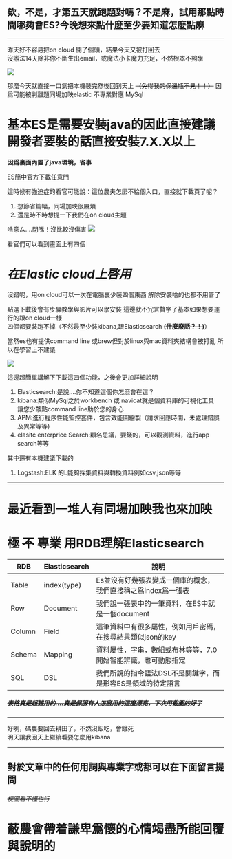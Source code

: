 ## 欸，不是，才第五天就跑題對嗎？不是麻，試用那點時間哪夠會ES?今晚想來點什麼至少要知道怎麼點麻
---

昨天好不容易把on cloud 開了個頭，結果今天又被打回去  
沒辦法14天除非你不斷生出email，或魔法小卡魔力充足，不然根本不夠學

![](https://CY810912.github.io/th12img/localstart.png)

那麼今天就直接一口氣把本機裝完然後回到天上 ~~（免得我的保溫瓶不見！！）~~
因爲可能被判離題同場加映elastic 不專業對應 MySql 

# 基本ES是需要安裝java的因此直接建議開發者要裝的話直接安裝7.X.X以上
**因爲裏面內置了java環境，省事**  

[ES簡中官方下載任意門](https://www.elastic.co/cn/downloads/)

這時候有強迫症的看官可能說：這位農夫怎麽不給個入口，直接就下載頁了呢？  
1. 想節省篇幅，同場加映很麻煩
2. 還是時不時想提一下我們在on cloud主題

啥意ㄙ....閉嘴！沒比較沒傷害
![](https://CY810912.github.io/th12img/download.png)

看官們可以看到畫面上有四個
# **_在Elastic cloud上啓用_**
沒錯呢，用on cloud可以一次在電腦裏少裝四個東西
解除安裝啥的也都不用管了

點選下載後會有步驟教學與影片可以學安裝
這邊就不冗言贅字了基本如果想要運行的跟on cloud一樣  
四個都要裝跑不掉（不然最至少裝kibana,跟Elasticsearch **~~(什麼廢話？！)~~**）

當然es也有提供command line 或brew但對於linux與mac資料夾結構會被打亂
所以在學習上不建議

![](https://CY810912.github.io/th12img/guistart.png)


這邊超簡單講解下下載這四個功能，之後會更加詳細說明  
1. Elasticsearch:是說....你不知道這個你怎麽會在這？
2. kibana:類似MySql之於workbench 或 navicat就是個資料庫的可視化工具  
   讓您少敲點command line助於您的身心
3. APM:進行程序性能監控套件，包含效能圖繪製（請求回應時間，未處理錯誤及異常等等)
4. elasitc enterprice Search:顧名思議，要錢的，可以觀測資料，進行app search等等

其中還有本機建議下載的
1. Logstash:ELK 的L能夠採集資料與轉換資料例如csv,json等等

---

# 最近看到一堆人有同場加映我也來加映

# 極 ~~不~~ 專業 用RDB理解Elasticsearch

RDB | Elasticsearch| 說明
---------|----------|----------
 Table | index(type) | Es並沒有好幾張表變成一個庫的概念，我們直接稱之爲index爲一張表 
 Row | Document | 我們說一張表中的一筆資料，在ES中就是一個document 
 Column | Field | 這筆資料中有很多屬性，例如用戶密碼，在搜尋結果類似json的key
 Schema | Mapping | 資料屬性，字串，數組或布林等等，7.0開始智能辨識，也可動態指定
 SQL | DSL | 我們所說的指令語法DSL不是關鍵字，而是形容ES是領域的特定語言  


##### ~~表格真是超難用的....真是佩服有人怎麽用的這麼漂亮，下次用截圖的好了~~

---  

好咧，碼農要回去耕田了，不然沒飯吃，會餓死  
明天讓我回天上繼續看要怎麼用kibana

---

## 對於文章中的任何用詞與專業字或都可以在下面留言提問 
###### ~~梗圖看不懂也行~~
# 蔽農會帶着謙卑爲懷的心情竭盡所能回覆與說明的